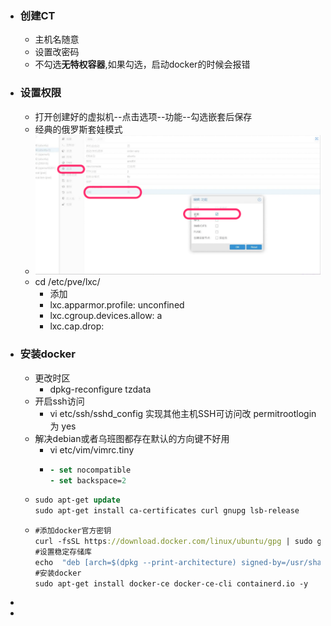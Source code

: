- ### 创建CT
	- 主机名随意
	- 设置改密码
	- 不勾选**无特权容器**,如果勾选，启动docker的时候会报错
- ### 设置权限
	- 打开创建好的虚拟机--点击选项--功能--勾选嵌套后保存
	- 经典的俄罗斯套娃模式
	- ![image.png](../assets/image_1690792887514_0.png)
	- cd /etc/pve/lxc/
		- 添加
		- lxc.apparmor.profile: unconfined
		- lxc.cgroup.devices.allow: a
		- lxc.cap.drop:
- ### 安装docker
	- 更改时区
		- dpkg-reconfigure tzdata
	- 开启ssh访问
		- vi etc/ssh/sshd_config  实现其他主机SSH可访问改 permitrootlogin  为  yes
	- 解决debian或者乌班图都存在默认的方向键不好用
		- vi  etc/vim/vimrc.tiny
		- ```clojure
		  - set nocompatible
		  - set backspace=2
		  ```
	- ```clojure
	  sudo apt-get update 
	  sudo apt-get install ca-certificates curl gnupg lsb-release
	  ```
	- ```clojure
	  #添加docker官方密钥
	  curl -fsSL https://download.docker.com/linux/ubuntu/gpg | sudo gpg --dearmor -o /usr/share/keyrings/docker-archive-keyring.gpg
	  #设置稳定存储库
	  echo  "deb [arch=$(dpkg --print-architecture) signed-by=/usr/share/keyrings/docker-archive-keyring.gpg] https://download.docker.com/linux/ubuntu  $(lsb_release -cs) stable" | sudo tee /etc/apt/sources.list.d/docker.list > /dev/null
	  #安装docker
	  sudo apt-get install docker-ce docker-ce-cli containerd.io -y
	  ```
-
-